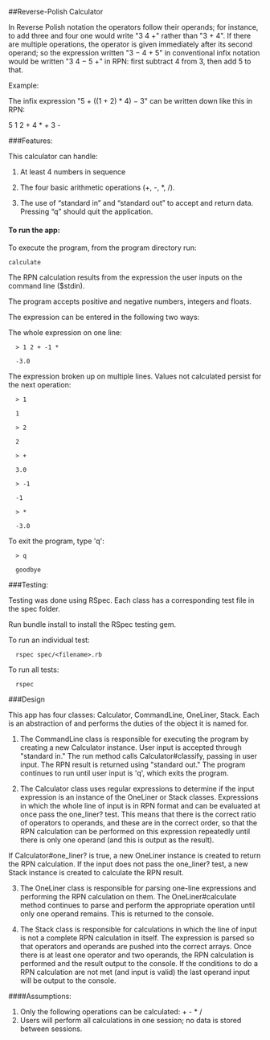 ##Reverse-Polish Calculator

In Reverse Polish notation the operators follow their operands; for instance, to add three and four one would write "3 4 +" rather than "3 + 4". If there are multiple operations, the operator is given immediately after its second operand; so the expression written "3 − 4 + 5" in conventional infix notation would be written "3 4 − 5 +" in RPN: first subtract 4 from 3, then add 5 to that.

Example:

The infix expression "5 + ((1 + 2) * 4) − 3" can be written down like this in RPN:

5 1 2 + 4 * + 3 -


###Features:

This calculator can handle:

1) At least 4 numbers in sequence

2) The four basic arithmetic operations (+, -, *, /).

3) The use of “standard in” and “standard out” to accept and return data. Pressing “q” should quit the application.


#### To run the app:

To execute the program, from the program directory run:

    calculate

The RPN calculation results from the expression the user inputs on the command line ($stdin).

The program accepts positive and negative numbers, integers and floats.

The expression can be entered in the following two ways:

  The whole expression on one line:

      > 1 2 + -1 *

      -3.0
  
  The expression broken up on multiple lines. Values not calculated persist for the next operation:

      > 1

      1

      > 2

      2

      > +

      3.0

      > -1

      -1

      > *

      -3.0


To exit the program, type 'q':  

      > q

      goodbye

###Testing:

Testing was done using RSpec. Each class has a corresponding test file in the spec folder.

Run bundle install to install the RSpec testing gem.

To run an individual test: 

      rspec spec/<filename>.rb

To run all tests: 

      rspec


###Design

This app has four classes: Calculator, CommandLine, OneLiner, Stack. Each is an abstraction of and performs the duties of the object it is named for. 

1. The CommandLine class is responsible for executing the program by creating a new Calculator instance. User input is accepted through "standard in." The run method calls Calculator#classify, passing in user input. The RPN result is returned using "standard out." The program continues to run until user input is 'q', which exits the program. 

2. The Calculator class uses regular expressions to determine if the input expression is an instance of the OneLiner or Stack classes. Expressions in which the whole line of input is in RPN format and can be evaluated at once pass the one_liner? test. This means that there is the correct ratio of operators to operands, and these are in the correct order, so that the RPN calculation can be performed on this expression repeatedly until there is only one operand (and this is output as the result).

If Calculator#one_liner? is true, a new OneLiner instance is created to return the RPN calculation. If the input does not pass the one_liner? test, a new Stack instance is created to calculate the RPN result.

3. The OneLiner class is responsible for parsing one-line expressions and performing the RPN calculation on them. The OneLiner#calculate method continues to parse and perform the appropriate operation until only one operand remains. This is returned to the console.

4. The Stack class is responsible for calculations in which the line of input is not a complete RPN calculation in itself. The expression is parsed so that operators and operands are pushed into the correct arrays. Once there is at least one operator and two operands, the RPN calculation is performed and the result output to the console. If the conditions to do a RPN calculation are not met (and input is valid) the last operand input will be output to the console.

####Assumptions:
1. Only the following operations can be calculated: + - * /
2. Users will perform all calculations in one session; no data is stored between sessions.

